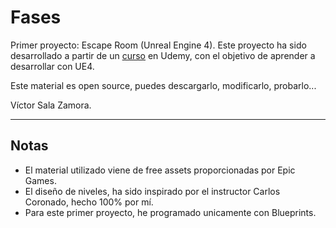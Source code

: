 # Fases
Primer proyecto: Escape Room (Unreal Engine 4).
Este proyecto ha sido desarrollado a partir de un [curso](https://www.udemy.com/course/desarrollo-de-juegos-con-unreal-engine-4-de-0-a-profesional/) en Udemy, con el objetivo de aprender a desarrollar con UE4.

Este material es open source, puedes descargarlo, modificarlo, probarlo...

Víctor Sala Zamora.

---

## Notas
* El material utilizado viene de free assets proporcionadas por Epic Games.
* El diseño de niveles, ha sido inspirado por el instructor Carlos Coronado, hecho 100% por mí.
* Para este primer proyecto, he programado unicamente con Blueprints.
